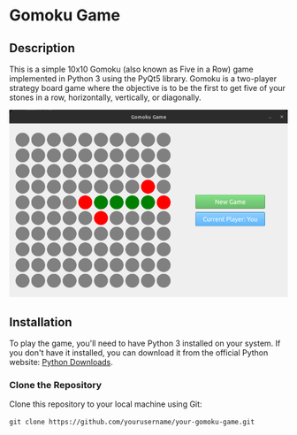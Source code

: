 # Gomoku Game

## Description

This is a simple 10x10 Gomoku (also known as Five in a Row) game implemented in Python 3 using the PyQt5 library. Gomoku is a two-player strategy board game where the objective is to be the first to get five of your stones in a row, horizontally, vertically, or diagonally.

![Gomoku Screenshot](images/gomoku.png)

## Installation

To play the game, you'll need to have Python 3 installed on your system. If you don't have it installed, you can download it from the official Python website: [Python Downloads](https://www.python.org/downloads/).

### Clone the Repository

Clone this repository to your local machine using Git:

```git clone https://github.com/yourusername/your-gomoku-game.git```
